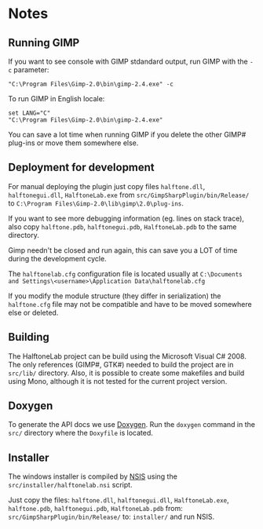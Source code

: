 # Notes

## Running GIMP

If you want to see console with GIMP stdandard output, run GIMP with the `-c` parameter:

```
"C:\Program Files\Gimp-2.0\bin\gimp-2.4.exe" -c
```

To run GIMP in English locale:

```
set LANG="C"
"C:\Program Files\Gimp-2.0\bin\gimp-2.4.exe"
```

You can save a lot time when running GIMP if you delete the other GIMP#
plug-ins or move them somewhere else.

## Deployment for development

For manual deploying the plugin just copy files `halftone.dll`, `halftonegui.dll`,
`HalftoneLab.exe` from `src/GimpSharpPlugin/bin/Release/` to
`C:\Program Files\Gimp-2.0\lib\gimp\2.0\plug-ins`.

If you want to see more debugging information (eg. lines on stack trace), also
copy `halftone.pdb`, `halftonegui.pdb`, `HalftoneLab.pdb` to the same directory.

Gimp needn't be closed and run again, this can save you a LOT of time during
the development cycle. 

The `halftonelab.cfg` configuration file is located usually at
`C:\Documents and Settings\<username>\Application Data\halftonelab.cfg`

If you modify the module structure (they differ in serialization) the
`halftone.cfg` file may not be compatible and have to be moved somewhere else
or deleted.

## Building

The HalftoneLab project can be build using the Microsoft Visual C# 2008.
The only references (GIMP#, GTK#) needed to build the project are in `src/lib/`
directory. Also, it is possible to create some makefiles and build using
Mono, although it is not tested for the current project version.

## Doxygen

To generate the API docs we use [Doxygen](http://www.stack.nl/~dimitri/doxygen/).
Run the `doxygen` command in the `src/` directory where the `Doxyfile` is located.

## Installer

The windows installer is compiled by [NSIS](http://nsis.sourceforge.net)
using the `src/installer/halftonelab.nsi` script.

Just copy the files:
  `halftone.dll`, `halftonegui.dll`, `HalftoneLab.exe`,
  `halftone.pdb`, `halftonegui.pdb`, `HalftoneLab.pdb`
from:
  `src/GimpSharpPlugin/bin/Release/`
to:
  `installer/`
and run NSIS.
